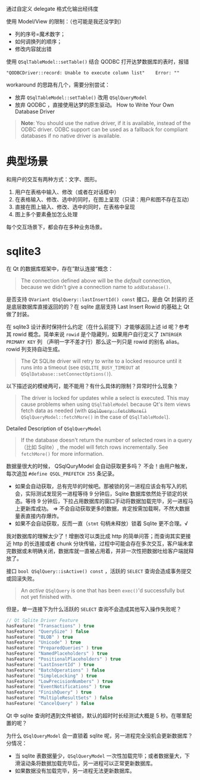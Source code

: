 通过自定义 delegate 格式化输出经纬度

使用 Model/View 的限制：（也可能是我还没学到）

- 列的序号=魔术数字；
- 如何调换列的顺序；
- 修改内容就出错

使用 `QSqlTableModel::setTable()` 结合 QODBC 打开达梦数据库的表时，报错

```
"QODBCDriver::record: Unable to execute column list" 	Error: ""
```

workaround 的思路有几个，需要分别尝试：

- 放弃 `QSqlTableModel::setTable()` 改用 `QSqlQueryModel` 
- 放弃 QODBC ，直接使用达梦的原生驱动。 How to Write Your Own Database Driver

> **Note**: You should use the native driver, if it is available, instead of the ODBC driver. 
> ODBC support can be used as a fallback for compliant databases if no native driver is available.

# 典型场景

和用户的交互有两种方式：文字、图形。

1. 用户在表格中输入、修改（或者在对话框中）
2. 在表格输入、修改、选中的同时，在图上呈现（只读：用户和图不存在互动）
3. 直接在图上输入、修改、选中的同时，在表格中呈现
4. 图上多个要素叠加怎么处理

每个交互场景下，都会存在多种业务场景。

# sqlite3

在 Qt 的数据库框架中，存在”默认连接“概念：

> The connection defined above will be the *default* connection, because we didn't give a connection name to `addDatabase()`. 

是否支持 `QVariant QSqlQuery::lastInsertId() const` 接口，是由 Qt 封装的
还是底层数据库直接返回的的？在 sqlite 底层支持 Last Insert Rowid 的基础上 Qt 做了封装。

在 sqlite3 设计表时保持什么约定（在什么前提下）才能够返回上述 id 呢？参考其
rowid 概念。简单来说 `rowid` 是个隐藏列，如果用户自行定义了 `INTERGER PRIMARY KEY` 列
（声明一字不差才行）那么这一列只是 rowid 的别名 alias。 rowid 列支持自动生成。

> The Qt SQLite driver will retry to write to a locked resource until it runs into a timeout (see `QSQLITE_BUSY_TIMEOUT` at `QSqlDatabase::setConnectOptions()`).

以下描述说的模棱两可，能不能用？有什么具体的限制？异常时什么现象？

> 	The driver is locked for updates while a select is executed. This may cause problems when using `QSqlTableModel` because Qt's item views fetch data as needed (with ~~`QSqlQuery::fetchMore()`~~  `QSqlQueryModel::fetchMore()` in the case of `QSqlTableModel`).

Detailed Description of `QSqlQueryModel`

> If the database doesn't return the number of selected rows in a query（比如 Sqlite）, the model will fetch rows incrementally. See `fetchMore()` for more information.

数据量很大的时候， QSqlQuryModel 会自动获取更多吗？ 不会！由用户触发，每次追加 `#define QSQL_PREFETCH 255` 条记录。

- 如果会自动获取，总有完毕的时候吧。那被锁的另一进程应该会有写入的机会，实际测试发现另一进程等待 9 分钟后，Sqlite 数据库依然处于锁定的状态。等待 9 分钟后，下拉占用数据库的窗口手动将数据加载完毕，另一进程马上更新库成功。 => 不会自动获取更多的数据，肯定按需加载啊，不然大数据量表直接内存爆炸。
- 如果不会自动获取，反而一直（`stmt` 句柄未释放）锁着 Sqlite 更不合理。√

我对数据库的理解太少了！增删改可以类比成 http 的简单问答；而查询其实更接近 http 的长连接或者 chunk 分块传输，过程中可能会存在多次交互，客户端未拿完数据或未明确关闭，数据库就一直被占用着，并非一次性把数据吐给客户端就释放了。

接口 `bool QSqlQuery::isActive() const` ，活跃的 `SELECT` 查询会造成事务提交或回滚失败。

> An *active* `QSqlQuery` is one that has been `exec()`'d successfully but not yet finished with. 

但是，单一连接下为什么活跃的 `SELECT` 查询不会造成其他写入操作失败呢？

```cpp
// Qt Sqlite Driver Feature
hasFeature( "Transactions" ) true
hasFeature( "QuerySize" ) false
hasFeature( "BLOB" ) true
hasFeature( "Unicode" ) true
hasFeature( "PreparedQueries" ) true
hasFeature( "NamedPlaceholders" ) true
hasFeature( "PositionalPlaceholders" ) true
hasFeature( "LastInsertId" ) true
hasFeature( "BatchOperations" ) false
hasFeature( "SimpleLocking" ) true
hasFeature( "LowPrecisionNumbers" ) true
hasFeature( "EventNotifications" ) true
hasFeature( "FinishQuery" ) true
hasFeature( "MultipleResultSets" ) false
hasFeature( "CancelQuery" ) false
```
Qt 中 sqlite 查询时遇到文件被锁，默认的超时时长经测试大概是 5 秒。在哪里配置的呢？

为什么 `QSqlQueryModel` 会一直锁着 sqlite 呢，另一进程完全没机会更新数据库？分情况：

- 当 sqlite 表数据量少，`QSqlQueryModel` 一次性加载完毕；或者数据量大，下滑滚动条将数据加载完毕后，另一进程可以正常更新数据库。
- 如果数据没有加载完毕，另一进程无法更新数据库。